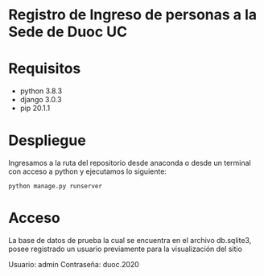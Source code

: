 # Registro de Ingreso de personas a la Sede de Duoc UC

# Requisitos
<ul>
    <li>python 3.8.3</li>
    <li>django 3.0.3</li>
    <li>pip 20.1.1</li>
</ul>

# Despliegue 
Ingresamos a la ruta del repositorio desde anaconda o desde un terminal con acceso a python y ejecutamos lo siguiente:

```python manage.py runserver```

# Acceso
La base de datos de prueba la cual se encuentra en el archivo db.sqlite3, posee registrado un usuario previamente para la visualización del sitio

Usuario: admin
Contraseña: duoc.2020
